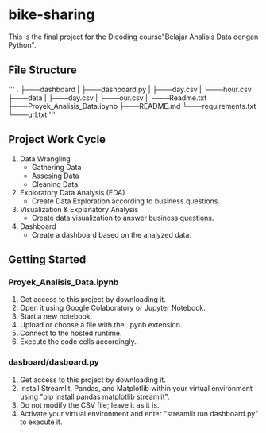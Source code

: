 # bike-sharing 
This is the final project for the Dicoding course"Belajar Analisis Data dengan Python". 

## File Structure
'''
.
├───dashboard
| ├───dashboard.py
| ├───day.csv
| └───hour.csv
├───data
| ├───day.csv
| ├───our.csv
| └───Readme.txt 
├───Proyek_Analisis_Data.ipynb
├───README.md
└───requirements.txt
└───url.txt
'''

## Project Work Cycle
1. Data Wrangling
   - Gathering Data
   - Assesing Data
   - Cleaning Data
2. Exploratory Data Analysis (EDA)
   - Create Data Exploration according to business questions.
3. Visualization & Explanatory Analysis
   - Create data visualization to answer business questions. 
4. Dashboard
   - Create a dashboard based on the analyzed data.

## Getting Started
### Proyek_Analisis_Data.ipynb
1. Get access to this project by downloading it.
2. Open it using Google Colaboratory or Jupyter Notebook.
3. Start a new notebook.
4. Upload or choose a file with the .ipynb extension.
5. Connect to the hosted runtime.
6. Execute the code cells accordingly..

### dasboard/dasboard.py
1. Get access to this project by downloading it.
2. Install Streamlit, Pandas, and Matplotlib within your virtual environment using "pip install pandas matplotlib streamlit".
3. Do not modify the CSV file; leave it as it is.
4. Activate your virtual environment and enter "streamlit run dashboard.py" to execute it.
